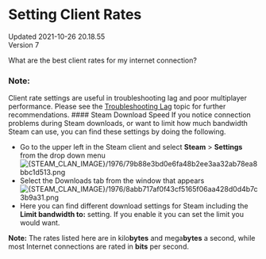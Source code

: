 # Setting Client Rates
Updated 2021-10-26 20.18.55  
Version 7  

What are the best client rates for my internet connection?  
  
  ### Note:
Client rate settings are useful in troubleshooting lag and poor multiplayer performance. Please see the [Troubleshooting Lag](https://help.steampowered.com/en/faqs/view/4AE3-4EFD-7E79-867E) topic for further recommendations.  #### Steam Download Speed
If you notice connection problems during Steam downloads, or want to limit how much bandwidth Steam can use, you can find these settings by doing the following.  
  

* Go to the upper left in the Steam client and select **Steam** > **Settings** from the drop down menu ![{STEAM_CLAN_IMAGE}/1976/79b88e3bd0e6fa48b2ee3aa32ab78ea8bbc1d513.png]({STEAM_CLAN_IMAGE}/1976/79b88e3bd0e6fa48b2ee3aa32ab78ea8bbc1d513.png)
* Select the Downloads tab from the window that appears  
![{STEAM_CLAN_IMAGE}/1976/8abb717af0f43cf5165f06aa428d0d4b7c3b9a31.png]({STEAM_CLAN_IMAGE}/1976/8abb717af0f43cf5165f06aa428d0d4b7c3b9a31.png)
* Here you can find different download settings for Steam including the **Limit bandwidth to:** setting. If you enable it you can set the limit you would want.  
  
**Note:** The rates listed here are in kilo**bytes** and mega**bytes** a second, while most Internet connections are rated in **bits** per second.